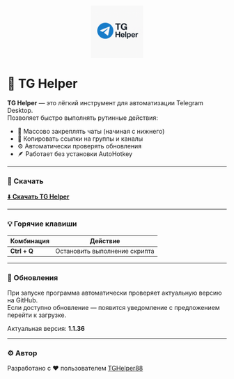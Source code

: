 <p align="center">
  <img src="https://raw.githubusercontent.com/TGHelper88/TG_Helper/main/tghelper_logo.png" width="120" height="120" alt="TG Helper Logo"/>
</p>

# 🧩 TG Helper

**TG Helper** — это лёгкий инструмент для автоматизации Telegram Desktop.  
Позволяет быстро выполнять рутинные действия:

- 📌 Массово закреплять чаты (начиная с нижнего)
- 🔗 Копировать ссылки на группы и каналы
- ⚙️ Автоматически проверять обновления
- 🪶 Работает без установки AutoHotkey

---

### 🚀 Скачать
[⬇️ **Скачать TG Helper**](https://github.com/TGHelper88/TG_Helper/raw/main/TG_Helper.exe)

---

### 💡 Горячие клавиши
| Комбинация | Действие |
|-------------|-----------|
| **Ctrl + Q** | Остановить выполнение скрипта |

---

### 🧠 Обновления
При запуске программа автоматически проверяет актуальную версию на GitHub.  
Если доступно обновление — появится уведомление с предложением перейти к загрузке.

Актуальная версия: **1.1.36**

---

### ⚙️ Автор
Разработано с ❤️ пользователем [TGHelper88](https://github.com/TGHelper88)
